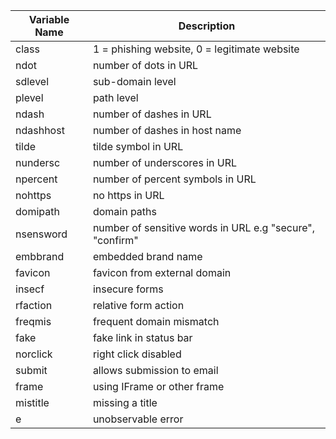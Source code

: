 Variable Name  | Description
--------------|------------
class | 1 = phishing website, 0 = legitimate website   
ndot | number of dots in URL 
sdlevel | sub-domain level
plevel | path level           
ndash | number of dashes in URL         
ndashhost | number of dashes in host name          
tilde | tilde symbol in URL              
nundersc | number of underscores in URL           
npercent | number of percent symbols in URL         
nohttps | no https in URL           
domipath | domain paths           
nsensword | number of sensitive words in URL e.g "secure", "confirm"          
embbrand | embedded brand name            
favicon | favicon from external domain             
insecf | insecure forms        
rfaction | relative form action          
freqmis | frequent domain mismatch      
fake | fake link in status bar       
norclick | right click disabled      
submit | allows submission to email       
frame | using IFrame or other frame    
mistitle | missing a title           
e | unobservable error           
